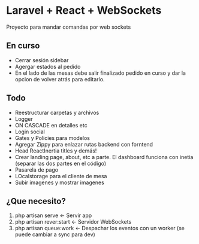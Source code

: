 # Laravel + React + WebSockets

Proyecto para mandar comandas por web sockets

## En curso
- Cerrar sesión sidebar
- Agergar estados al pedido
- En el lado de las mesas debe salir finalizado pedido en curso y dar la opcion de volver atrás para editarlo.

## Todo

- Reestructurar carpetas y archivos
- Logger
- ON CASCADE en detalles etc
- Login social
- Gates y Policies para modelos
- Agregar Zippy para enlazar rutas backend con forntend
- Head ReactInertia titles y demás!
- Crear landing page, about, etc a parte. El dashboard funciona con inetia (separar las dos partes en el código)
- Pasarela de pago
- LOcalstorage para el cliente de mesa
- Subir imagenes y mostrar imagenes

## ¿Que necesito?

1. php artisan serve <- Servir app
2. php artisan rever:start <- Servidor WebSockets
3. php artisan queue:work  <- Despachar los eventos con un worker (se puede cambiar a sync para dev)